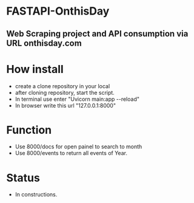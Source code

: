 # FASTAPI-OnthisDay

## Web Scraping project and API consumption via URL onthisday.com

# How install

* create a clone repository in your local
* after cloning repository, start the script.
* In terminal use enter "Uvicorn main:app --reload"
* In browser write this url "127.0.0.1:8000"

# Function

* Use 8000/docs for open painel to search to month
* Use 8000/events to return all events of Year.

# Status
* In constructions. 
